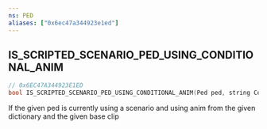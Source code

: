 ```yaml
---
ns: PED
aliases: ["0x6ec47a344923e1ed"]
---
```

## IS_SCRIPTED_SCENARIO_PED_USING_CONDITIONAL_ANIM

```c
// 0x6EC47A344923E1ED
bool IS_SCRIPTED_SCENARIO_PED_USING_CONDITIONAL_ANIM(Ped ped, string ConditionalAnimDictName, string ConditionalAnimClipName);
```

If the given ped is currently using a scenario and using anim from the given dictionary and the given base clip

